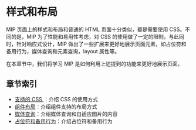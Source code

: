 # 样式和布局

MIP 页面上的样式和布局和普通的 HTML 页面十分类似，都是需要使用 CSS。不同的是，MIP 为了性能和易用性考虑，对 CSS 的使用做了一定的限制，与此同时，针对响应式设计，MIP 做出了一些扩展来更好地展示页面元素，如占位符和备用行为，媒体查询和元素查询，layout 属性等。

在本章节中，我们将学习 MIP 是如何利用上述提到的功能来更好地展示页面。

## 章节索引

- [支持的 CSS ](./supported-css.md)：介绍 CSS 的使用方式
- [组件布局](./layout.md)：介绍组件支持的布局方式
- [媒体查询](./meadia-query.md)：介绍媒体查询和自适应图片的内容
- [占位符和备用行为](placeholder-and-fallback.md)：介绍占位符和备用行为
